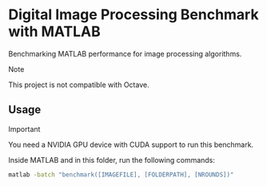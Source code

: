 # Digital Image Processing Benchmark with MATLAB

Benchmarking MATLAB performance for image processing algorithms.

> [!NOTE]
> This project is not compatible with Octave.

## Usage

> [!IMPORTANT]
> You need a NVIDIA GPU device with CUDA support to run this benchmark.

Inside MATLAB and in this folder, run the following commands:

```bash
matlab -batch "benchmark([IMAGEFILE], [FOLDERPATH], [NROUNDS])"
```
